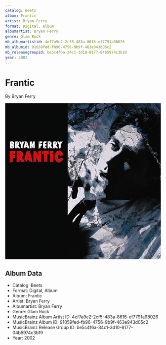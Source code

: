 ```yaml
---
catalog: Beets
album: Frantic
artist: Bryan Ferry
format: Digital, Album
albumartist: Bryan Ferry
genre: Glam Rock
mb_albumartistid: 4ef7a9e2-2cf5-483a-8616-ef7791a98026
mb_albumid: 91059fed-fb96-4756-9b9f-463e943d05c2
mb_releasegroupid: be5c4f6a-34c1-3d10-8177-04b5974c3b19
year: 2002
---
```


# Frantic

By Bryan Ferry

![](../../assets/beetscovers/Bryan_Ferry-Frantic.jpg)

## Album Data

- Catalog: Beets
- Format: Digital, Album
- Album: Frantic
- Artist: Bryan Ferry
- Albumartist: Bryan Ferry
- Genre: Glam Rock
- MusicBrainz Album Artist ID: 4ef7a9e2-2cf5-483a-8616-ef7791a98026
- MusicBrainz Album ID: 91059fed-fb96-4756-9b9f-463e943d05c2
- MusicBrainz Release Group ID: be5c4f6a-34c1-3d10-8177-04b5974c3b19
- Year: 2002

